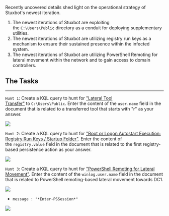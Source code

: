 Recently uncovered details shed light on the operational strategy of Stuxbot's newest iteration.
1. The newest iterations of Stuxbot are exploiting the `C:\Users\Public` directory as a conduit for deploying supplementary utilities.
2. The newest iterations of Stuxbot are utilizing registry run keys as a mechanism to ensure their sustained presence within the infected system.
3. The newest iterations of Stuxbot are utilizing PowerShell Remoting for lateral movement within the network and to gain access to domain controllers.
## The Tasks
---
`Hunt 1`: Create a KQL query to hunt for ["Lateral Tool Transfer"](https://attack.mitre.org/techniques/T1570/) to `C:\Users\Public`. Enter the content of the `user.name` field in the document that is related to a transferred tool that starts with "r" as your answer.

![](../../../Image/Pasted%20image%2020250415000546.png)

`Hunt 2`: Create a KQL query to hunt for ["Boot or Logon Autostart Execution: Registry Run Keys / Startup Folder"](https://attack.mitre.org/techniques/T1547/001/). Enter the content of the `registry.value` field in the document that is related to the first registry-based persistence action as your answer.

![](../../../Image/Pasted%20image%2020250415012613.png)

`Hunt 3`: Create a KQL query to hunt for ["PowerShell Remoting for Lateral Movement"](https://www.ired.team/offensive-security/lateral-movement/t1028-winrm-for-lateral-movement). Enter the content of the `winlog.user.name` field in the document that is related to PowerShell remoting-based lateral movement towards DC1.

![](../../../Image/Pasted%20image%2020250415023204.png)

- `message : "*Enter-PSSession*"`

![](../../../Image/Pasted%20image%2020250415023021.png)